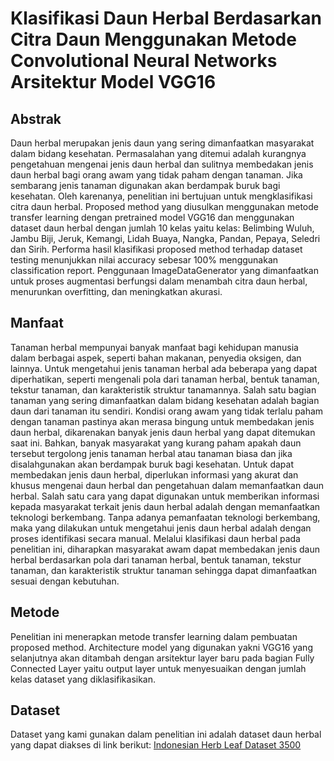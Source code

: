 # Klasifikasi Daun Herbal Berdasarkan Citra Daun Menggunakan Metode Convolutional Neural Networks Arsitektur Model VGG16

## Abstrak

Daun herbal merupakan jenis daun yang sering dimanfaatkan masyarakat dalam bidang kesehatan. Permasalahan yang ditemui adalah kurangnya pengetahuan mengenai jenis daun herbal dan sulitnya membedakan jenis daun herbal bagi orang awam yang tidak paham dengan tanaman. Jika sembarang jenis tanaman digunakan  akan berdampak buruk bagi kesehatan. Oleh karenanya, penelitian ini bertujuan untuk mengklasifikasi citra daun herbal. Proposed method yang diusulkan menggunakan metode transfer learning dengan pretrained model VGG16 dan menggunakan dataset daun herbal dengan jumlah 10 kelas yaitu kelas: Belimbing Wuluh, Jambu Biji, Jeruk, Kemangi, Lidah Buaya, Nangka, Pandan, Pepaya, Seledri dan Sirih. Performa hasil klasifikasi proposed method terhadap dataset testing menunjukkan nilai accuracy sebesar 100% menggunakan classification report. Penggunaan ImageDataGenerator yang dimanfaatkan untuk proses augmentasi berfungsi dalam menambah citra daun herbal, menurunkan overfitting, dan meningkatkan akurasi.

## Manfaat

Tanaman herbal mempunyai banyak manfaat bagi kehidupan manusia dalam berbagai aspek, seperti bahan makanan, penyedia oksigen, dan lainnya. Untuk mengetahui jenis tanaman herbal ada beberapa yang dapat diperhatikan, seperti mengenali pola dari tanaman herbal, bentuk tanaman, tekstur tanaman, dan karakteristik struktur tanamannya. Salah satu bagian tanaman yang sering dimanfaatkan dalam bidang kesehatan adalah bagian daun dari tanaman itu sendiri. Kondisi orang awam yang tidak terlalu paham dengan tanaman pastinya akan merasa bingung untuk membedakan jenis daun herbal, dikarenakan banyak jenis daun herbal yang dapat ditemukan saat ini. Bahkan,  banyak masyarakat yang kurang paham apakah daun tersebut tergolong jenis tanaman herbal atau tanaman biasa dan jika disalahgunakan akan berdampak buruk bagi kesehatan. Untuk dapat membedakan jenis daun herbal, diperlukan informasi yang akurat dan khusus mengenai daun herbal dan pengetahuan dalam memanfaatkan daun herbal. Salah satu cara yang dapat digunakan untuk memberikan informasi kepada masyarakat terkait jenis daun herbal adalah dengan memanfaatkan teknologi berkembang. Tanpa adanya pemanfaatan teknologi berkembang, maka yang dilakukan untuk mengetahui jenis daun herbal adalah dengan proses identifikasi secara manual. Melalui klasifikasi daun herbal pada penelitian ini, diharapkan masyarakat awam dapat membedakan jenis daun herbal berdasarkan pola dari tanaman herbal, bentuk tanaman, tekstur tanaman, dan karakteristik struktur tanaman sehingga dapat dimanfaatkan sesuai dengan kebutuhan.

## Metode

Penelitian ini menerapkan metode transfer learning dalam pembuatan proposed method. Architecture model yang digunakan yakni VGG16 yang selanjutnya akan ditambah dengan arsitektur layer baru pada bagian Fully Connected Layer yaitu output layer untuk menyesuaikan dengan jumlah kelas dataset yang diklasifikasikan.

## Dataset
Dataset yang kami gunakan dalam penelitian ini adalah dataset daun herbal yang dapat diakses di link berikut: 
<a href=https://data.mendeley.com/datasets/s82j8dh4rr/1 target="_blank">Indonesian Herb Leaf Dataset 3500</a>
